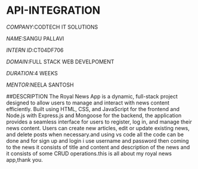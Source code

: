 # API-INTEGRATION

*COMPANY*:CODTECH IT SOLUTIONS

*NAME*:SANGU PALLAVI

*INTERN ID*:CT04DF706

*DOMAIN*:FULL STACK WEB DEVELPOMENT

*DURATION*:4 WEEKS

*MENTOR*:NEELA SANTOSH

##DESCRIPTION 
The  Royal News App is a dynamic, full-stack project designed to allow users to manage and interact with news content efficiently. Built using HTML, CSS, and JavaScript for the frontend and Node.js with Express.js and Mongoose for the backend, the application provides a seamless interface for users to register, log in, and manage their news content. Users can create new articles, edit or update existing news, and delete posts when necessary.and using vs code all the code can be done and for sign up and login  i use username and password  then coming to the news it consists of title and content and description of the news and it consists of some CRUD operations.this is all about my royal news app,thank you.
